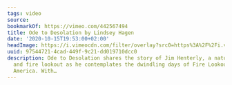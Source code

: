 ```yaml
---
tags: video
source:
bookmarkOf: https://vimeo.com/442567494
title: Ode to Desolation by Lindsey Hagen
date: '2020-10-15T19:53:00+02:00'
headImage: https://i.vimeocdn.com/filter/overlay?src0=https%3A%2F%2Fi.vimeocdn.com%2Fvideo%2F931850551-07df9e1d2817203f3a70dd16e975d1578b3400e1c0e5f9c4bcb8f036dc794dce-d_1280x720&src1=https%3A%2F%2Ff.vimeocdn.com%2Fimages_v6%2Fshare%2Fplay_icon_overlay.png
uuid: 97544721-4cad-449f-9c21-dd019710dcc0
description: Ode to Desolation shares the story of Jim Henterly, a naturalist, illustrator
  and fire lookout as he contemplates the dwindling days of Fire Lookouts in North
  America. With…
---
```


